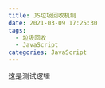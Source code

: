 ```yaml
---
title: JS垃圾回收机制
date: 2021-03-09 17:25:30
tags: 
  - 垃圾回收
  - JavaScript
categories: JavaScript
---
```

这是测试逻辑